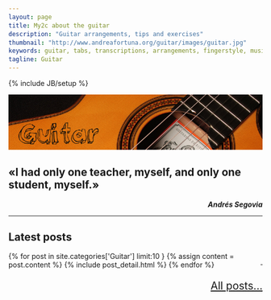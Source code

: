 ```yaml
---
layout: page
title: My2c about the guitar
description: "Guitar arrangements, tips and exercises"
thumbnail: "http://www.andreafortuna.org/guitar/images/guitar.jpg"
keywords: guitar, tabs, transcriptions, arrangements, fingerstyle, music
tagline: Guitar
---
```

{% include JB/setup %}

![Guitar](/music/images/guitar_cover.jpg)

«I had only one teacher, myself, and only one student, myself.»
--
<p style="text-align: right;font-style: italic;"><strong>Andrés Segovia</strong></p>



<hr/>

Latest posts
--

<p style="text-align: right;float:right;margin-top:10px;margin-left:20px;"><a href="/guitar/rss.xml"><i class="fa fa-rss fa-4x" >&nbsp;</i></a></p>
<div class="blog-index">

{% for post in site.categories['Guitar'] limit:10 }
        {% assign content = post.content %}
        {% include post_detail.html %}
{% endfor %}

</div>

<p style="text-align: right;font-size:1.5em;"> <a href="./archive/">All posts...</a> </p>

